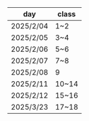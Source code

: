 
| day       | class |
| --------- | ----- |
| 2025/2/04 | 1~2   |
| 2025/2/05 | 3~4   |
| 2025/2/06 | 5~6   |
| 2025/2/07 | 7~8   |
| 2025/2/08 | 9     |
| 2025/2/11 | 10~14 |
| 2025/2/12 | 15~16 |
| 2025/3/23 | 17~18 |
